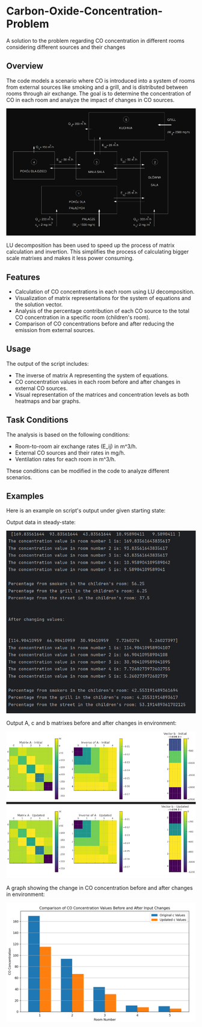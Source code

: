 # Carbon-Oxide-Concentration-Problem
A solution to the problem regarding CO concentration in different rooms considering different sources and their changes

## Overview

The code models a scenario where CO is introduced into a system of rooms from external sources like smoking and a grill, and is distributed between rooms through air exchange. The goal is to determine the concentration of CO in each room and analyze the impact of changes in CO sources.
  
  ![Task](task.png)

LU decomposition has been used to speed up the process of matrix calculation and invertion. This simplifies the process of calculating bigger scale matrixes and makes it less power consuming.
## Features

- Calculation of CO concentrations in each room using LU decomposition.
- Visualization of matrix representations for the system of equations and the solution vector.
- Analysis of the percentage contribution of each CO source to the total CO concentration in a specific room (children's room).
- Comparison of CO concentrations before and after reducing the emission from external sources.

## Usage

The output of the script includes:

- The inverse of matrix A representing the system of equations.
- CO concentration values in each room before and after changes in external CO sources.
- Visual representation of the matrices and concentration levels as both heatmaps and bar graphs.

## Task Conditions

The analysis is based on the following conditions:
- Room-to-room air exchange rates (E_ij) in m^3/h.
- External CO sources and their rates in mg/h.
- Ventilation rates for each room in m^3/h.

These conditions can be modified in the code to analyze different scenarios.

## Examples

Here is an example on script's output under given starting state:

Output data in steady-state:

![Data](output_data.png)

Output A, c and b matrixes before and after changes in environment:

![Abc](output_matrixes.png)

A graph showing the change in CO concentration before and after changes in environment:

![Bar_graph](output_graph.png)



